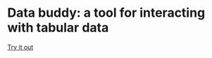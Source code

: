 # Data buddy: a tool for interacting with tabular data

[Try it out](https://ericmuckley.github.io/data-buddy)
